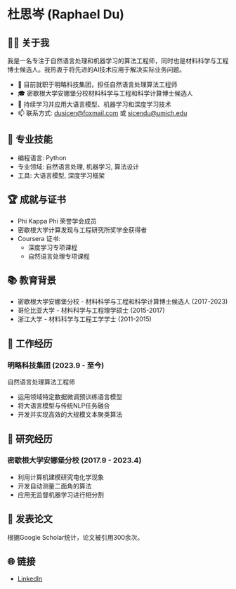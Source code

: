 # 杜思岑 (Raphael Du)

## 👨‍💻 关于我

我是一名专注于自然语言处理和机器学习的算法工程师，同时也是材料科学与工程博士候选人。我热衷于将先进的AI技术应用于解决实际业务问题。

- 🔭 目前就职于明略科技集团，担任自然语言处理算法工程师
- 🎓 密歇根大学安娜堡分校材料科学与工程和科学计算博士候选人
- 🌱 持续学习并应用大语言模型、机器学习和深度学习技术
- 📫 联系方式: dusicen@foxmail.com 或 sicendu@umich.edu

## 🚀 专业技能

- 编程语言: Python
- 专业领域: 自然语言处理, 机器学习, 算法设计
- 工具: 大语言模型, 深度学习框架

## 🏆 成就与证书

- Phi Kappa Phi 荣誉学会成员
- 密歇根大学计算发现与工程研究所奖学金获得者
- Coursera 证书:
  - 深度学习专项课程
  - 自然语言处理专项课程

## 📚 教育背景

- 密歇根大学安娜堡分校 - 材料科学与工程和科学计算博士候选人 (2017-2023)
- 哥伦比亚大学 - 材料科学与工程理学硕士 (2015-2017)
- 浙江大学 - 材料科学与工程工学学士 (2011-2015)

## 💼 工作经历

### 明略科技集团 (2023.9 - 至今)
自然语言处理算法工程师
- 运用领域特定数据微调预训练语言模型
- 将大语言模型与传统NLP任务融合
- 开发并实现高效的大规模文本聚类算法

## 🔬 研究经历

### 密歇根大学安娜堡分校 (2017.9 - 2023.4)
- 利用计算机建模研究电化学现象
- 开发自动测量二面角的算法
- 应用无监督机器学习进行相分割

## 📜 发表论文

根据Google Scholar统计，论文被引用300余次。

## 🌐 链接

- [LinkedIn](https://www.linkedin.com/in/raphaeldu/)
